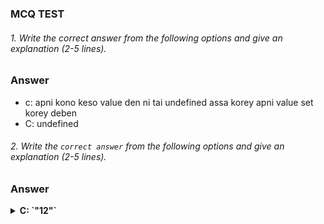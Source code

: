### MCQ TEST


###### 1. Write the correct answer from the following options and give an explanation (2-5 lines).

### Answer
- c: apni kono keso value den ni tai undefined assa korey apni value set korey deben
- C: undefined

###### 2. Write the `correct answer` from the following options and give an explanation (2-5 lines).

### Answer 
<details><summary><b> C: `"12"`</b></summary>
<p><details><summary><b>karon apni string moddey value desen tai apnakey ai result dekasey</b></summary>
<p>
- c: 
-